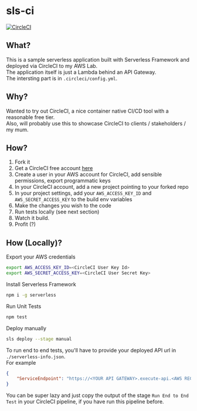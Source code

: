 # sls-ci
[![CircleCI](https://circleci.com/gh/giusedroid/sls-ci.svg?style=svg)](https://circleci.com/gh/giusedroid/sls-ci)  

## What?
This is a sample serverless application built with Serverless Framework and deployed via CircleCI to my AWS Lab.  
The application itself is just a Lambda behind an API Gateway.  
The intersting part is in `.circleci/config.yml`.  

## Why?
Wanted to try out CircleCI, a nice container native CI/CD tool with a reasonable free tier.  
Also, will probably use this to showcase CircleCI to clients / stakeholders / my mum.  

## How?
1. Fork it
2. Get a CircleCI free account [here](https://circleci.com)
3. Create a user in your AWS account for CircleCI, add sensible permissions, export programmatic keys
4. In your CircleCI account, add a new project pointing to your forked repo
5. In your project settings, add your `AWS_ACCESS_KEY_ID` and `AWS_SECRET_ACCESS_KEY` to the build env variables
6. Make the changes you wish to the code
7. Run tests locally (see next section)
8. Watch it build.
9. Profit (?)

## How (Locally)?
Export your AWS credentials
```bash
export AWS_ACCESS_KEY_ID=<CircleCI User Key Id>
export AWS_SECRET_ACCESS_KEY=<CircleCI User Secret Key>
```
Install Serverless Framework
```bash
npm i -g serverless
```
Run Unit Tests
```bash
npm test
```
Deploy manually
```bash
sls deploy --stage manual
```
To run end to end tests, you'll have to provide your deployed API url in `./serverless-info.json`.  
For example
```json
{
    "ServiceEndpoint": "https://<YOUR API GATEWAY>.execute-api.<AWS REGION>.amazonaws.com/<YOUR STAGE>"
}
```
You can be super lazy and just copy the output of the stage `Run End to End Test` in your CircleCI pipeline, if you have run this pipeline before.